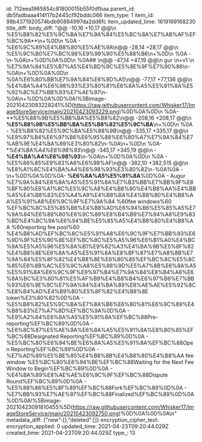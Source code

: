 id: 712eea1965854c81800015b55f0dfbaa
parent_id: db5fadbaaa414f17b2445cf92bddc066
item_type: 1
item_id: 98b4371920574bdb90884997da2dd6fc
item_updated_time: 1619169168230
title_diff: 
body_diff: "@@ -10,16 +10,17 @@\\n %E5%B8%82%E5%9C%BA%E7%9A%84%E5%BC%8A%E7%AB%AF%EF%BC%9A**\\n+%0D\\n %0A  - %E6%9C%89%E4%B8%80%E5%AE%9A\\n@@ -28,14 +28,17 @@\\n %E5%9C%B0%E7%BC%98%E9%99%90%E5%88%B6\\n+%0D\\n %0A  - \\n-%0A\\n+%0D%0A%0D\\n %0A## \\n@@ -47,14 +47,19 @@\\n gur \\n+v1 \\n %E7%9A%84%E5%B7%A5%E4%BD%9C%E5%8E%9F%E7%90%86\\n-%0A\\n+%0D%0A%0D\\n %0A%E6%80%BB%E7%9A%84%E6%9D%A5\\n@@ -77,17 +77,136 @@\\n %E4%BA%A4%E6%98%93%E3%80%81%E6%8A%A5%E5%91%8A%E5%92%8C%E7%BB%93%E7%AE%97\\n-%0A\\n+%0D%0A%0D%0A!%5Bimage-20210423093228241%5D(https://raw.githubusercontent.com/Whisker17/ImageStoreService/main/20210423093229.png)%0D%0A%0D\\n %0A- **%E5%88%9B%E5%BB%BA%E5%B8%82\\n@@ -208,16 +208,17 @@\\n **%E5%88%9B%E5%BB%BA%E5%B8%82%E5%9C%BA**\\n+%0D\\n %0A  - %E5%B8%82%E5%9C%BA%E5%88%9B\\n@@ -335,17 +335,17 @@\\n %E9%97%B4%E6%97%B6%E6%95%88%E6%80%A7%E7%9A%84%E7%AB%9E%E4%BA%89%E3%80%82\\n-%0A\\n+%0D\\n %0A- **%E4%BA%A4%E6%98%93*\\n@@ -345,17 +345,19 @@\\n - **%E4%BA%A4%E6%98%93**\\n-%0A\\n+%0D%0A%0D\\n %0A  - %E5%86%85%E9%83%A8%E6%98%AF\\n@@ -382,10 +382,515 @@\\n %E8%A1%8C%E4%BA%A4%E6%98%93%E3%80%82\\n-%0A%0A  - \\n+%0D%0A%0D%0A- **%E6%8A%A5%E5%91%8A**%0D%0A  - Augur %E7%9A%84%E6%8A%A5%E5%91%8A%E7%B3%BB%E7%BB%9F%E8%BF%90%E8%A1%8C%E5%9C%A8%E4%B8%80%E4%B8%AA%E4%BB%A5%E4%B8%83%E5%A4%A9%E4%B8%BA%E4%B8%80%E4%B8%AA%E5%91%A8%E6%9C%9F%E7%9A%84 %60fee windows%60 %EF%BC%8C%E5%85%B6%E4%B8%AD%E6%94%B6%E5%85%A5%E7%9A%84%E6%89%80%E6%9C%89%E8%B4%B9%E7%94%A8%E9%83%BD%E4%BC%9A%E6%94%BE%E5%85%A5%E4%B8%80%E4%B8%AA %60reporting fee pool%60 %E4%B8%AD%EF%BC%8C%E5%91%A8%E6%9C%9F%E7%BB%93%E6%9D%9F%E5%90%8E%EF%BC%8C%E5%A5%96%E6%B1%A0%E4%BC%9A%E5%A5%96%E5%8A%B1%E9%82%A3%E4%BA%9B%E5%8F%82%E4%B8%8E%E6%8A%A5%E5%91%8A%E8%BF%87%E7%A8%8B%E7%9A%84%E5%8F%82%E4%B8%8E%E8%80%85%EF%BC%8C%E5%8C%85%E6%8B%AC%E5%9C%A8%E5%88%9D%E5%A7%8B%E6%8A%A5%E5%91%8A%E6%9C%9F%E9%97%B4%E7%9A%84%E8%B4%A8%E6%8A%BC%E3%80%81%E5%AF%B9%E4%B8%B4%E6%97%B6%E7%BB%93%E6%9E%9C%E7%9A%84%E4%BA%89%E8%AE%AE%E5%92%8C%E8%B4%AD%E4%B9%B0%E5%8F%82%E4%B8%8E token%E3%80%82%0D%0A  - %E5%B8%82%E5%9C%BA%E7%8A%B6%E6%80%81%E6%9C%89%E4%B8%83%E7%A7%8D%EF%BC%9A%0D%0A    - %E9%A2%84%E6%8A%A5%E5%91%8A%EF%BC%88Pre-reporting%EF%BC%89%0D%0A    - %E6%8C%87%E5%AE%9A%E6%8A%A5%E5%91%8A%E8%80%85%EF%BC%88Designated Reporting%EF%BC%89%0D%0A    - %E5%BC%80%E6%94%BE%E6%8A%A5%E5%91%8A%EF%BC%88Open Reporting%EF%BC%89%0D%0A    - %E7%AD%89%E5%BE%85%E4%B8%8B%E4%B8%80%E4%B8%AA fee window %E5%BC%80%E6%94%BE%EF%BC%88Waiting for the Next Fee Window to Begin%EF%BC%89%0D%0A    - %E4%BA%89%E8%AE%AE%E6%9C%9F%EF%BC%88Dispute Round%EF%BC%89%0D%0A    - %E5%88%86%E5%8F%89%EF%BC%88Fork%EF%BC%89%0D%0A    - %E7%BB%93%E7%AE%97%EF%BC%88Finalized%EF%BC%89%0D%0A%0D%0A!%5Bimage-20210423091810455%5D(https://raw.githubusercontent.com/Whisker17/ImageStoreService/main/20210423092750.png)%0D%0A%0D%0A\\n"
metadata_diff: {"new":{},"deleted":[]}
encryption_cipher_text: 
encryption_applied: 0
updated_time: 2021-04-23T09:20:44.029Z
created_time: 2021-04-23T09:20:44.029Z
type_: 13